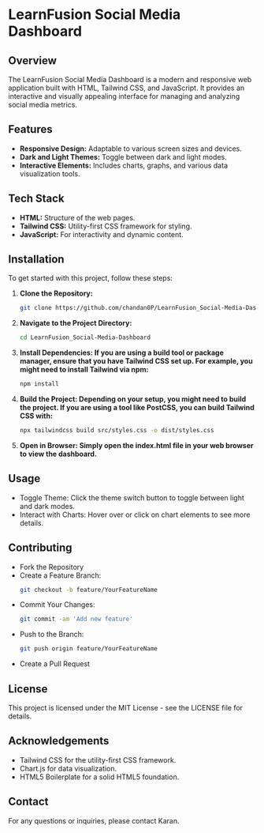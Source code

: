 # LearnFusion Social Media Dashboard

## Overview

The LearnFusion Social Media Dashboard is a modern and responsive web application built with HTML, Tailwind CSS, and JavaScript. It provides an interactive and visually appealing interface for managing and analyzing social media metrics.

## Features

- **Responsive Design:** Adaptable to various screen sizes and devices.
- **Dark and Light Themes:** Toggle between dark and light modes.
- **Interactive Elements:** Includes charts, graphs, and various data visualization tools.

## Tech Stack

- **HTML:** Structure of the web pages.
- **Tailwind CSS:** Utility-first CSS framework for styling.
- **JavaScript:** For interactivity and dynamic content.

## Installation

To get started with this project, follow these steps:

1. **Clone the Repository:**
   ```bash
   git clone https://github.com/chandan0P/LearnFusion_Social-Media-Dashboard.git
2. **Navigate to the Project Directory:**
    ```bash
    cd LearnFusion_Social-Media-Dashboard
3. **Install Dependencies: If you are using a build tool or package manager, ensure that you have Tailwind CSS set up. For example, you might need to install Tailwind via npm:**
    ```bash
    npm install
4. **Build the Project: Depending on your setup, you might need to build the project. If you are using a tool like PostCSS, you can build Tailwind CSS with:**
    ```bash
    npx tailwindcss build src/styles.css -o dist/styles.css
5. **Open in Browser: Simply open the index.html file in your web browser to view the dashboard.**

## Usage

- Toggle Theme: Click the theme switch button to toggle between light and dark modes.
- Interact with Charts: Hover over or click on chart elements to see more details.

## Contributing
- Fork the Repository
- Create a Feature Branch:
  ```bash
  git checkout -b feature/YourFeatureName
- Commit Your Changes:
  ```bash
  git commit -am 'Add new feature'
- Push to the Branch:
  ```bash
  git push origin feature/YourFeatureName
- Create a Pull Request

## License

This project is licensed under the MIT License - see the LICENSE file for details. 

## Acknowledgements
- Tailwind CSS for the utility-first CSS framework.
- Chart.js for data visualization.
- HTML5 Boilerplate for a solid HTML5 foundation.

## Contact
For any questions or inquiries, please contact Karan.
